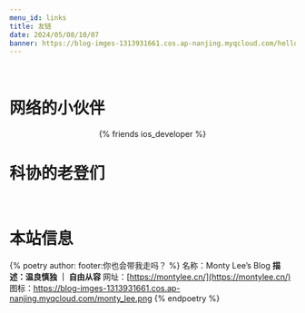 ```yaml
---
menu_id: links
title: 友链
date: 2024/05/08/10/07
banner: https://blog-imges-1313931661.cos.ap-nanjing.myqcloud.com/hello.png
---
```






<br />

# 网络的小伙伴


<center>{% friends ios_developer %}</center>

# 科协的老登们

<br />

# 本站信息
{% poetry  author:  footer:你也会带我走吗？ %}
名称：Monty Lee’s Blog 
**描述：温良慎独 ｜ 自由从容**
网址：[https://montylee.cn/](https://montylee.cn/) 
图标：https://blog-imges-1313931661.cos.ap-nanjing.myqcloud.com/monty_lee.png
{% endpoetry %}



